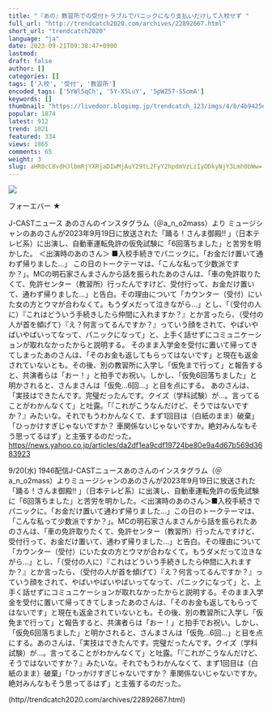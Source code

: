```yaml
---
title: "『あの』教習所での受付トラブルでパニックになり支払いだけして入校せず "
full_url: "http://trendcatch2020.com/archives/22892667.html"
short_url: "trendcatch2020"
language: "ja"
date: 2023-09-21T09:38:47+0900
lastmod: 
draft: false
author: []
categories: []
tags: ['入校', '受付', '教習所']
encoded_tags: ['5YWl5qCh', '5Y-X5LuY', '5pWZ57-S5omA']
keywords: []
thumbnail: "https://livedoor.blogimg.jp/trendcatch_123/imgs/4/b/4b9425e2.png"
popular: 1874
latest: 912
trend: 1021
featured: 334
views: 1865
comments: 65
weight: 3
slug: aHR0cC8vdHJlbmRjYXRjaDIwMjAuY29tL2FyY2hpdmVzLzIyODkyNjY3Lmh0bWw=
---
```


![](https://livedoor.blogimg.jp/trendcatch_123/imgs/4/b/4b9425e2.png)

<div><p>フォーエバー ★ </p> J-CASTニュース あのさんのインスタグラム（＠a_n_o2mass）より ミュージシャンのあのさんが2023年9月19日に放送された「踊る！さんま御殿!! 」（日本テレビ系）に出演し、自動車運転免許の仮免試験に「6回落ちました」と苦労を明かした。 ＜出演時のあのさん＞ ■入校手続きでパニックに。「お金だけ置いて通わず帰りました...」 この日のトークテーマは、「こんな私って少数派ですか？」。MCの明石家さんまさんから話を振られたあのさんは、「車の免許取りたくて、免許センター（教習所）行ったんですけど、受付行って、お金だけ置いて、通わず帰りました...」と告白。その理由について「カウンター（受付）にいた女の方とウマが合わなくて。もうダメだって泣きながら...」とし、「（受付の人に）『これはどういう手続きしたら仲間に入れますか？』とか言ったら、（受付の人が首を傾げて）『え？何言ってるんですか？』っていう顔をされて、やばいやばいやばいってなって、パニックになって」と、上手く話せずにコミュニケーションが取れなかったからと説明する。 そのまま入学金を受付に置いて帰ってきてしまったあのさんは、「そのお金も返してもらってはないです」と現在も返金されていないとも。その後、別の教習所に入学し「仮免まで行って」と報告すると、共演者らは「おー！」と拍手でお祝い。しかし、「仮免6回落ちました」と明かされると、さんまさんは「仮免...6回...」と目を点にする。 あのさんは、「実技はできたんです。完璧だったんです。クイズ（学科試験）が...。言ってることがわかんなくて」と吐露。「『これがこうなんだけど、そうではないですか？』みたいな。それでもうわかんなくて、まず1回目は（白紙のまま）破棄」「ひっかけすぎじゃないですか？ 車関係ないじゃないですか。絶対みんなもそう思ってるはず」と主張するのだった。 <a target='_blank' href='https//news.yahoo.co.jp/articles/da2df1ea9cdf19724be80e9a4d67b569d3683923'>https//news.yahoo.co.jp/articles/da2df1ea9cdf19724be80e9a4d67b569d3683923</a> <p>9/20(水) 1946配信J-CASTニュースあのさんのインスタグラム（＠a_n_o2mass）よりミュージシャンのあのさんが2023年9月19日に放送された「踊る！さんま御殿!! 」（日本テレビ系）に出演し、自動車運転免許の仮免試験に「6回落ちました」と苦労を明かした。＜出演時のあのさん＞■入校手続きでパニックに。「お金だけ置いて通わず帰りました...」この日のトークテーマは、「こんな私って少数派ですか？」。MCの明石家さんまさんから話を振られたあのさんは、「車の免許取りたくて、免許センター（教習所）行ったんですけど、受付行って、お金だけ置いて、通わず帰りました...」と告白。その理由について「カウンター（受付）にいた女の方とウマが合わなくて。もうダメだって泣きながら...」とし、「（受付の人に）『これはどういう手続きしたら仲間に入れますか？』とか言ったら、（受付の人が首を傾げて）『え？何言ってるんですか？』っていう顔をされて、やばいやばいやばいってなって、パニックになって」と、上手く話せずにコミュニケーションが取れなかったからと説明する。そのまま入学金を受付に置いて帰ってきてしまったあのさんは、「そのお金も返してもらってはないです」と現在も返金されていないとも。その後、別の教習所に入学し「仮免まで行って」と報告すると、共演者らは「おー！」と拍手でお祝い。しかし、「仮免6回落ちました」と明かされると、さんまさんは「仮免...6回...」と目を点にする。あのさんは、「実技はできたんです。完璧だったんです。クイズ（学科試験）が...。言ってることがわかんなくて」と吐露。「『これがこうなんだけど、そうではないですか？』みたいな。それでもうわかんなくて、まず1回目は（白紙のまま）破棄」「ひっかけすぎじゃないですか？ 車関係ないじゃないですか。絶対みんなもそう思ってるはず」と主張するのだった。</p></div>

(http//trendcatch2020.com/archives/22892667.html)
